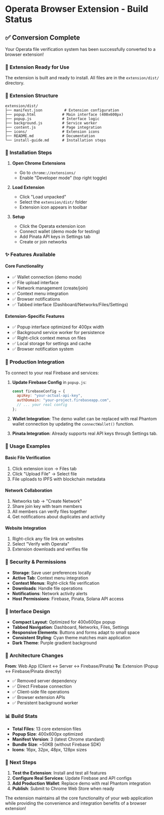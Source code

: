 # Operata Browser Extension - Build Status

## ✅ Conversion Complete

Your Operata file verification system has been successfully converted to a browser extension!

### 🎯 **Extension Ready for Use**

The extension is built and ready to install. All files are in the `extension/dist/` directory.

### 📁 **Extension Structure**
```
extension/dist/
├── manifest.json          # Extension configuration
├── popup.html            # Main interface (400x600px)
├── popup.js              # Interface logic
├── background.js         # Service worker
├── content.js            # Page integration
├── icons/                # Extension icons
├── README.md             # Documentation
└── install-guide.md      # Installation steps
```

### 🚀 **Installation Steps**

1. **Open Chrome Extensions**
   - Go to `chrome://extensions/`
   - Enable "Developer mode" (top right toggle)

2. **Load Extension**
   - Click "Load unpacked"
   - Select the `extension/dist/` folder
   - Extension icon appears in toolbar

3. **Setup**
   - Click the Operata extension icon
   - Connect wallet (demo mode for testing)
   - Add Pinata API keys in Settings tab
   - Create or join networks

### ✨ **Features Available**

#### **Core Functionality**
- ✅ Wallet connection (demo mode)
- ✅ File upload interface
- ✅ Network management (create/join)
- ✅ Context menu integration
- ✅ Browser notifications
- ✅ Tabbed interface (Dashboard/Networks/Files/Settings)

#### **Extension-Specific Features**
- ✅ Popup interface optimized for 400px width
- ✅ Background service worker for persistence
- ✅ Right-click context menus on files
- ✅ Local storage for settings and cache
- ✅ Browser notification system

### 🔧 **Production Integration**

To connect to your real Firebase and services:

1. **Update Firebase Config** in `popup.js`:
   ```javascript
   const firebaseConfig = {
     apiKey: "your-actual-api-key",
     authDomain: "your-project.firebaseapp.com",
     // ... your real config
   };
   ```

2. **Wallet Integration**: The demo wallet can be replaced with real Phantom wallet connection by updating the `connectWallet()` function.

3. **Pinata Integration**: Already supports real API keys through Settings tab.

### 📱 **Usage Examples**

#### **Basic File Verification**
1. Click extension icon → Files tab
2. Click "Upload File" → Select file
3. File uploads to IPFS with blockchain metadata

#### **Network Collaboration**
1. Networks tab → "Create Network"
2. Share join key with team members
3. All members can verify files together
4. Get notifications about duplicates and activity

#### **Website Integration**
1. Right-click any file link on websites
2. Select "Verify with Operata"
3. Extension downloads and verifies file

### 🔐 **Security & Permissions**

- **Storage**: Save user preferences locally
- **Active Tab**: Context menu integration
- **Context Menus**: Right-click file verification
- **Downloads**: Handle file operations
- **Notifications**: Network activity alerts
- **Host Permissions**: Firebase, Pinata, Solana API access

### 🎨 **Interface Design**

- **Compact Layout**: Optimized for 400x600px popup
- **Tabbed Navigation**: Dashboard, Networks, Files, Settings
- **Responsive Elements**: Buttons and forms adapt to small space
- **Consistent Styling**: Cyan theme matches main application
- **Dark Theme**: Purple gradient background

### 🔄 **Architecture Changes**

**From**: Web App (Client ↔ Server ↔ Firebase/Pinata)
**To**: Extension (Popup ↔ Firebase/Pinata directly)

- ✅ Removed server dependency
- ✅ Direct Firebase connection
- ✅ Client-side file operations
- ✅ Browser extension APIs
- ✅ Persistent background worker

### 📊 **Build Stats**

- **Total Files**: 13 core extension files
- **Popup Size**: 400x600px optimized
- **Manifest Version**: 3 (latest Chrome standard)
- **Bundle Size**: ~50KB (without Firebase SDK)
- **Icons**: 16px, 32px, 48px, 128px sizes

### 🎯 **Next Steps**

1. **Test the Extension**: Install and test all features
2. **Configure Real Services**: Update Firebase and API configs
3. **Add Production Wallet**: Replace demo with real Phantom integration
4. **Publish**: Submit to Chrome Web Store when ready

The extension maintains all the core functionality of your web application while providing the convenience and integration benefits of a browser extension!
